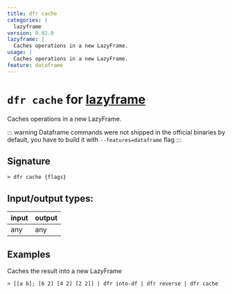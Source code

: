 ```yaml
---
title: dfr cache
categories: |
  lazyframe
version: 0.92.0
lazyframe: |
  Caches operations in a new LazyFrame.
usage: |
  Caches operations in a new LazyFrame.
feature: dataframe
---
```

<!-- This file is automatically generated. Please edit the command in https://github.com/nushell/nushell instead. -->

# `dfr cache` for [lazyframe](/commands/categories/lazyframe.md)

<div class='command-title'>Caches operations in a new LazyFrame.</div>

::: warning
Dataframe commands were not shipped in the official binaries by default, you have to build it with `--features=dataframe` flag
:::

## Signature

```> dfr cache {flags} ```


## Input/output types:

| input | output |
| ----- | ------ |
| any   | any    |

## Examples

Caches the result into a new LazyFrame
```nu
> [[a b]; [6 2] [4 2] [2 2]] | dfr into-df | dfr reverse | dfr cache

```
